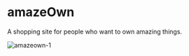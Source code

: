 # amazeOwn
A shopping site for people who want to own amazing things.

![amazeown-1](https://user-images.githubusercontent.com/26069066/27045851-25d7f5d2-4f57-11e7-9f5b-2df96823f43f.gif)
